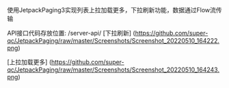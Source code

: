  使用JetpackPaging3实现列表上拉加载更多，下拉刷新功能，数据通过Flow流传输

API接口代码存放位置: /server-api/
[下拉刷新]
(https://github.com/super-qc/JetpackPaging/raw/master/Screenshots/Screenshot_20220510_164222.png)

[上拉加载更多]
(https://github.com/super-qc/JetpackPaging/raw/master/Screenshots/Screenshot_20220510_164243.png)

